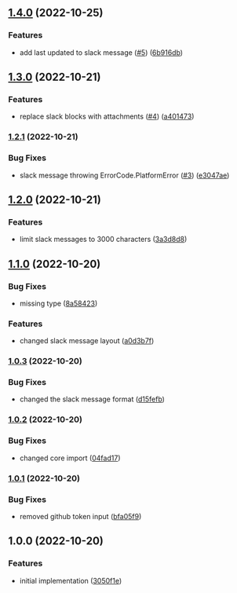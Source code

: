 ## [1.4.0](https://github.com/sebastiancretu/github-action-pr-slack-reminder/compare/v1.3.0...v1.4.0) (2022-10-25)


### Features

* add last updated to slack message ([#5](https://github.com/sebastiancretu/github-action-pr-slack-reminder/issues/5)) ([6b916db](https://github.com/sebastiancretu/github-action-pr-slack-reminder/commit/6b916dba9586526872917a275da2d0e2325a9b35))

## [1.3.0](https://github.com/sebastiancretu/github-action-pr-slack-reminder/compare/v1.2.1...v1.3.0) (2022-10-21)


### Features

* replace slack blocks with attachments ([#4](https://github.com/sebastiancretu/github-action-pr-slack-reminder/issues/4)) ([a401473](https://github.com/sebastiancretu/github-action-pr-slack-reminder/commit/a401473a66d6ca552b20abf1608ba2d5156e172c))

### [1.2.1](https://github.com/sebastiancretu/github-action-pr-slack-reminder/compare/v1.2.0...v1.2.1) (2022-10-21)


### Bug Fixes

* slack message throwing ErrorCode.PlatformError ([#3](https://github.com/sebastiancretu/github-action-pr-slack-reminder/issues/3)) ([e3047ae](https://github.com/sebastiancretu/github-action-pr-slack-reminder/commit/e3047aee743fceac893116474c9abbc004eead71))

## [1.2.0](https://github.com/sebastiancretu/github-action-pr-slack-reminder/compare/v1.1.0...v1.2.0) (2022-10-21)


### Features

* limit slack messages to 3000 characters ([3a3d8d8](https://github.com/sebastiancretu/github-action-pr-slack-reminder/commit/3a3d8d8fd56708f175d4af5a9e4ea9d923b1ad0e))

## [1.1.0](https://github.com/sebastiancretu/github-action-pr-slack-reminder/compare/v1.0.3...v1.1.0) (2022-10-20)


### Bug Fixes

* missing type ([8a58423](https://github.com/sebastiancretu/github-action-pr-slack-reminder/commit/8a584237837282e30f0020c317dbb3786a82fc7e))


### Features

* changed slack message layout ([a0d3b7f](https://github.com/sebastiancretu/github-action-pr-slack-reminder/commit/a0d3b7fcfc1687005bfa2365b9f9efca9b979a61))

### [1.0.3](https://github.com/sebastiancretu/github-action-pr-slack-reminder/compare/v1.0.2...v1.0.3) (2022-10-20)


### Bug Fixes

* changed the slack message format ([d15fefb](https://github.com/sebastiancretu/github-action-pr-slack-reminder/commit/d15fefbfa2ba50f976bc1c320d6b98bb55f38554))

### [1.0.2](https://github.com/sebastiancretu/github-action-pr-slack-reminder/compare/v1.0.1...v1.0.2) (2022-10-20)


### Bug Fixes

* changed core import ([04fad17](https://github.com/sebastiancretu/github-action-pr-slack-reminder/commit/04fad17e83f942c23ccb14a181bba48b9c286a9b))

### [1.0.1](https://github.com/sebastiancretu/github-action-pr-slack-reminder/compare/v1.0.0...v1.0.1) (2022-10-20)


### Bug Fixes

* removed github token input ([bfa05f9](https://github.com/sebastiancretu/github-action-pr-slack-reminder/commit/bfa05f9954ed9a69d746b5a29c4480ea0ad32ab7))

## 1.0.0 (2022-10-20)


### Features

* initial implementation ([3050f1e](https://github.com/sebastiancretu/github-action-pr-slack-reminder/commit/3050f1e5105d453e8024640380cc1f6b1ab17fba))
